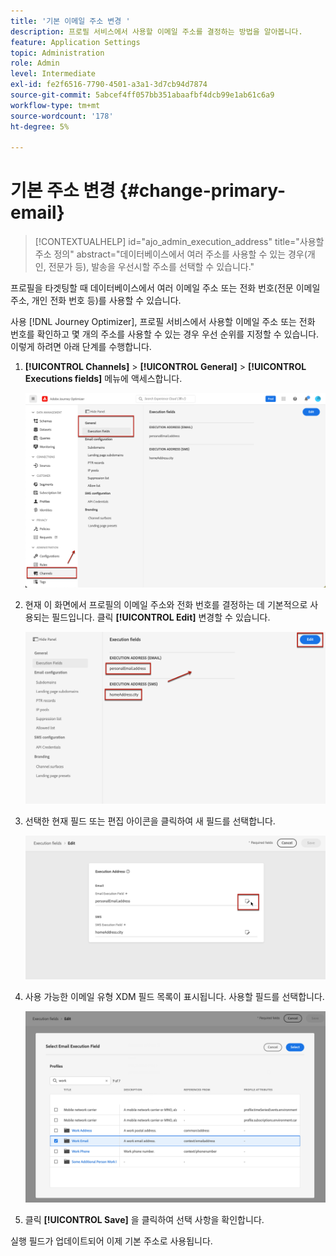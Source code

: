 ```yaml
---
title: '기본 이메일 주소 변경 '
description: 프로필 서비스에서 사용할 이메일 주소를 결정하는 방법을 알아봅니다.
feature: Application Settings
topic: Administration
role: Admin
level: Intermediate
exl-id: fe2f6516-7790-4501-a3a1-3d7cb94d7874
source-git-commit: 5abcef4ff057bb351abaafbf4dcb99e1ab61c6a9
workflow-type: tm+mt
source-wordcount: '178'
ht-degree: 5%

---
```


# 기본 주소 변경 {#change-primary-email}

>[!CONTEXTUALHELP]
>id="ajo_admin_execution_address"
>title="사용할 주소 정의"
>abstract="데이터베이스에서 여러 주소를 사용할 수 있는 경우(개인, 전문가 등), 발송을 우선시할 주소를 선택할 수 있습니다."

프로필을 타겟팅할 때 데이터베이스에서 여러 이메일 주소 또는 전화 번호(전문 이메일 주소, 개인 전화 번호 등)를 사용할 수 있습니다.

사용 [!DNL Journey Optimizer], 프로필 서비스에서 사용할 이메일 주소 또는 전화 번호를 확인하고 몇 개의 주소를 사용할 수 있는 경우 우선 순위를 지정할 수 있습니다. 이렇게 하려면 아래 단계를 수행합니다.

1. **[!UICONTROL Channels]** > **[!UICONTROL General]** > **[!UICONTROL Executions fields]** 메뉴에 액세스합니다.

   ![](assets/primary-address-execution-fields.png)

1. 현재 이 화면에서 프로필의 이메일 주소와 전화 번호를 결정하는 데 기본적으로 사용되는 필드입니다. 클릭 **[!UICONTROL Edit]** 변경할 수 있습니다.

   ![](assets/primary-address.png)

1. 선택한 현재 필드 또는 편집 아이콘을 클릭하여 새 필드를 선택합니다.

   ![](assets/primary-address-edit.png)

1. 사용 가능한 이메일 유형 XDM 필드 목록이 표시됩니다. 사용할 필드를 선택합니다.

   ![](assets/primary-address-select-field.png)

1. 클릭 **[!UICONTROL Save]** 을 클릭하여 선택 사항을 확인합니다.

실행 필드가 업데이트되어 이제 기본 주소로 사용됩니다.

<!--1. You can also select an additional field to use as secondary email address. This allows you to determine which field to use if the primary field is empty for a profile. -->
